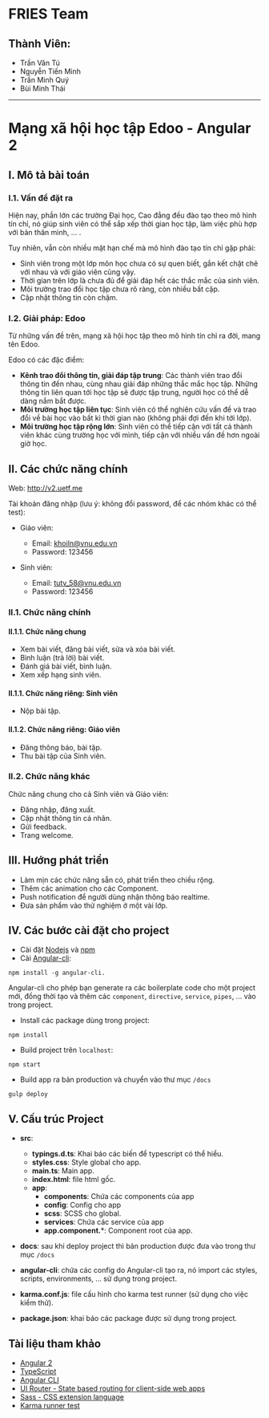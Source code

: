 # FRIES Team

## Thành Viên:
- Trần Văn Tú
- Nguyễn Tiến Minh 
- Trần Minh Quý
- Bùi Minh Thái

------------------------

# Mạng xã hội học tập Edoo - Angular 2


## I. Mô tả bài toán

### I.1. Vấn đề đặt ra

Hiện nay, phần lớn các trường Đại học, Cao đẳng đều đào tạo theo mô hình tín chỉ, nó giúp sinh viên có thể sắp xếp thời gian học tập, làm việc phù hợp với bản thân mình, ... .


Tuy nhiên, vẫn còn nhiều mặt hạn chế mà mô hình đào tạo tín chỉ gặp phải:

- Sinh viên trong một lớp môn học chưa có sự quen biết, gắn kết chặt chẽ với nhau và với giáo viên cũng vậy.
- Thời gian trên lớp là chưa đủ để giải đáp hết các thắc mắc của sinh viên.
- Môi trường trao đổi học tập chưa rõ ràng, còn nhiều bất cập.
- Cập nhật thông tin còn chậm.

### I.2. Giải pháp: Edoo

Từ những vấn đề trên, mạng xã hội học tập theo mô hình tín chỉ ra đời, mang tên Edoo.

Edoo có các đặc điểm:

- **Kênh trao đổi thông tin, giải đáp tập trung**: Các thành viên trao đổi thông tin đến nhau, cùng nhau giải đáp những thắc mắc học tập. Những thông tin liên quan tới học tập sẽ được tập trung, người học có thể dễ dàng nắm bắt được.
- **Môi trường học tập liên tục**: Sinh viên có thể nghiên cứu vấn đề và trao đổi về bài học vào bất kì thời gian nào (không phải đợi đến khi tới lớp).
- **Môi trường học tập rộng lớn**: Sinh viên có thể tiếp cận với tất cả thành viên khác cùng trường học với mình, tiếp cận với nhiều vấn đề hơn ngoài giờ học.


## II. Các chức năng chính

Web: http://v2.uetf.me

Tài khoản đăng nhập (lưu ý: không đổi password, để các nhóm khác có thể test):

- Giáo viên: 

  + Email: khoiln@vnu.edu.vn
  + Password: 123456
  
- Sinh viên:

	+ Email: tutv_58@vnu.edu.vn
	+ Password: 123456
  
### II.1. Chức năng chính

#### II.1.1. Chức năng chung

- Xem bài viết, đăng bài viết, sửa và xóa bài viết.
- Bình luận (trả lời) bài viết.
- Đánh giá bài viết, bình luận.
- Xem xếp hạng sinh viên.

#### II.1.1. Chức năng riêng: Sinh viên

- Nộp bài tập.

#### II.1.2. Chức năng riêng: Giáo viên

- Đăng thông báo, bài tập.
- Thu bài tập của Sinh viên.

### II.2. Chức năng khác

Chức năng chung cho cả Sinh viên và Giáo viên:

- Đăng nhập, đăng xuất.
- Cập nhật thông tin cá nhân.
- Gửi feedback.
- Trang welcome.

## III. Hướng phát triển

- Làm mịn các chức năng sẵn có, phát triển theo chiều rộng.
- Thêm các animation cho các Component.
- Push notification để người dùng nhận thông báo realtime.
- Đưa sản phẩm vào thử nghiệm ở một vài lớp.

## IV. Các bước cài đặt cho project

- Cài đặt [Nodejs](https://nodejs.org/en) và [npm](http://blog.npmjs.org/post/85484771375/how-to-install-npm)
- Cài [Angular-cli](https://github.com/angular/angular-cli):

```
npm install -g angular-cli.
```

Angular-cli cho phép bạn generate ra các boilerplate code cho một project mới, đồng thời tạo và thêm các `component`, `directive`, `service`, `pipes`, ... vào trong project. 


- Install các package dùng trong project:

```
npm install
```

- Build project trên `localhost`:

```
npm start
```

- Build app ra bản production và chuyển vào thư mục `/docs`

```
gulp deploy
```

## V. Cấu trúc Project

- **src**:
	- **typings.d.ts**: Khai báo các biến để typescript có thể hiểu. 
	- **styles.css**: Style global cho app.
	- **main.ts**: Main app.
	- **index.html**: file html gốc.
	- **app**:
		- **components**: Chứa các components của app
		- **config**: Config cho app
		- **scss**: SCSS cho global.
		- **services**: Chứa các service của app
		- **app.component.***: Component root của app.

- **docs**: sau khi deploy project thì bản production được đưa vào trong thư mục `/docs`
- **angular-cli**: chứa các config do Angular-cli tạo ra, nó import các styles, scripts, environments, ... sử dụng trong project.
- **karma.conf.js**: file cấu hình cho karma test runner (sử dụng cho việc kiểm thử).
- **package.json**: khai báo các package được sử dụng trong project.


## Tài liệu tham khảo

- [Angular 2](https://angular.io/)
- [TypeScript](https://www.typescriptlang.org/) 
- [Angular CLI](https://github.com/angular/angular-cli) 
- [UI Router - State based routing for client-side web apps ](https://ui-router.github.io/)
- [Sass - CSS extension language](http://sass-lang.com/)
- [Karma runner test](https://karma-runner.github.io/)
